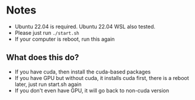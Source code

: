 # Notes

- Ubuntu 22.04 is required. Ubuntu 22.04 WSL also tested.
- Please just run `./start.sh`
- If your computer is reboot, run this again

## What does this do?

- If you have cuda, then install the cuda-based packages
- If you have GPU but without cuda, it installs cuda first, there is a reboot later, just run start.sh again
- If you don't even have GPU, it will go back to non-cuda version